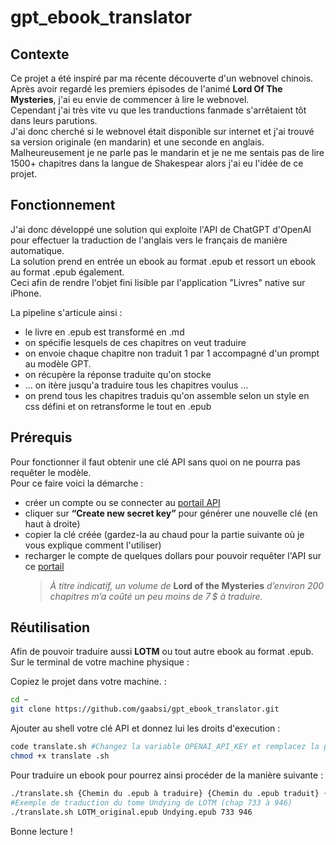 # gpt_ebook_translator

## Contexte
Ce projet a été inspiré par ma récente découverte d'un webnovel chinois.  
Après avoir regardé les premiers épisodes de l'animé **Lord Of The Mysteries**, j'ai eu envie de commencer à lire le webnovel.  
Cependant j'ai très vite vu que les tranductions fanmade s'arrêtaient tôt dans leurs parutions.  
J'ai donc cherché si le webnovel était disponible sur internet et j'ai trouvé sa version originale (en mandarin) et une seconde en anglais.  
Malheureusement je ne parle pas le mandarin et je ne me sentais pas de lire 1500+ chapitres dans la langue de Shakespear alors j'ai eu l'idée de ce projet. 

## Fonctionnement
J'ai donc développé une solution qui exploite l'API de ChatGPT d'OpenAI pour effectuer la traduction de l'anglais vers le français de manière automatique.  
La solution prend en entrée un ebook au format .epub et ressort un ebook au format .epub également.  
Ceci afin de rendre l'objet fini lisible par l'application "Livres" native sur iPhone.  

La pipeline s'articule ainsi : 
- le livre en .epub est transformé en .md 
- on spécifie lesquels de ces chapitres on veut traduire
- on envoie chaque chapitre non traduit 1 par 1 accompagné d'un prompt au modèle GPT. 
- on récupère la réponse traduite qu'on stocke 
- ... on itère jusqu'a traduire tous les chapitres voulus ...
- on prend tous les chapitres traduis qu'on assemble selon un style en css défini et on retransforme le tout en .epub

## Prérequis
Pour fonctionner il faut obtenir une clé API sans quoi on ne pourra pas requêter le modèle.   
Pour ce faire voici la démarche : 
- créer un compte ou se connecter au [portail API](https://platform.openai.com/account/api-keys)
- cliquer sur **“Create new secret key”** pour générer une nouvelle clé (en haut à droite)
- copier la clé créée (gardez-la au chaud pour la partie suivante où je vous explique comment l'utiliser)
- recharger le compte de quelques dollars pour pouvoir requêter l'API sur ce [portail](https://platform.openai.com/settings/organization/billing/overview)
  >  *À titre indicatif, un volume de* **Lord of the Mysteries** *d’environ 200 chapitres m’a coûté un peu moins de 7 $ à traduire.*


## Réutilisation

Afin de pouvoir traduire aussi **LOTM** ou tout autre ebook au format .epub.  
Sur le terminal de votre machine physique : 

Copiez le projet dans votre machine.  : 
```bash 
cd ~
git clone https://github.com/gaabsi/gpt_ebook_translator.git
```

Ajouter au shell votre clé API et donnez lui les droits d'execution : 
```bash
code translate.sh #Changez la variable OPENAI_API_KEY et remplacez la par votre clé et sauvegardez le fichier
chmod +x translate .sh
```

Pour traduire un ebook pour pourrez ainsi procéder de la manière suivante : 
```bash 
./translate.sh {Chemin du .epub à traduire} {Chemin du .epub traduit} {Chapitre début trad} {Chapitre fin trad}
#Exemple de traduction du tome Undying de LOTM (chap 733 à 946)
./translate.sh LOTM_original.epub Undying.epub 733 946
```

Bonne lecture ! 

